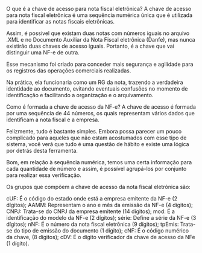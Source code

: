 O que é a chave de acesso para nota fiscal eletrônica?
A chave de acesso para nota fiscal eletrônica é uma sequência numérica única que é utilizada para identificar as notas fiscais eletrônicas.

Assim, é possível que existam duas notas com números iguais no arquivo .XML e no Documento Auxiliar da Nota Fiscal eletrônica (Danfe), mas nunca existirão duas chaves de acesso iguais. Portanto, é a chave que vai distinguir uma NF-e de outra.

Esse mecanismo foi criado para conceder mais segurança e agilidade para os registros das operações comerciais realizadas.

Na prática, ela funcionaria como um RG da nota, trazendo a verdadeira identidade ao documento, evitando eventuais confusões no momento de identificação e facilitando a organização e o arquivamento.

Como é formada a chave de acesso da NF-e?
A chave de acesso é formada por uma sequência de 44 números, os quais representam vários dados que identificam a nota fiscal e a empresa. 

Felizmente, tudo é bastante simples. Embora possa parecer um pouco complicado para aqueles que não estam acostumados com esse tipo de sistema, você verá que tudo é uma questão de hábito e existe uma lógica por detrás desta ferramenta. 

Bom, em relação à sequência numérica, temos uma certa informação para cada quantidade de número e assim, é possível agrupá-los por conjunto para realizar essa verificação.

Os grupos que compõem a chave de acesso da nota fiscal eletrônica são:

cUF: É o código do estado onde está a empresa emitente da NF-e (2 dígitos);
AAMM: Representam o ano e mês da emissão da NF-e (4 dígitos);
CNPJ: Trata-se do CNPJ da empresa emitente (14 dígitos);
mod: É a identificação do modelo da NF-e (2 dígitos);
série: Define a série da NF-e (3 dígitos);
nNF: É o número da nota fiscal eletrônica (9 dígitos);
tpEmis: Trata-se do tipo de emissão do documento (1 dígito);
cNF: É o código numérico da chave, (8 dígitos);
cDV:  É o dígito verificador da chave de acesso da NFe (1 dígito).